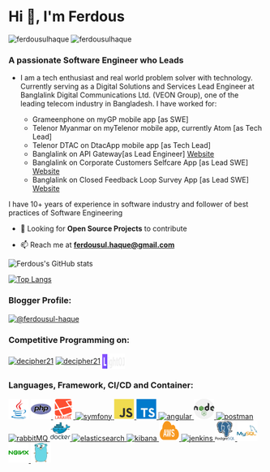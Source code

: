<h1 align="left">Hi 👋, I'm Ferdous</h1>
<span align="right"><img src="https://komarev.com/ghpvc/?username=ferdousulhaque&label=Profile%20views&color=0e75b6&style=flat" alt="ferdousulhaque" /> <img src="https://img.shields.io/badge/dynamic/json?style=flat&labelColor=black&color=%23ffa116&label=Solved&query=solved&url=https%3A%2F%2Fleetcode-badge.vercel.app%2Fapi%2Fusers%2Fferdousulhaque&logo=leetcode&logoColor=yellow" alt="ferdousulhaque" /></span>
<h3 align="left">A passionate Software Engineer who Leads</h3>

- I am a tech enthusiast and real world problem solver with technology. Currently serving as a Digital Solutions and Services Lead Engineer at Banglalink Digital Communications Ltd. (VEON Group), one of the leading telecom industry in Bangladesh. I have worked for:

    - Grameenphone on myGP mobile app [as SWE]
    - Telenor Myanmar on myTelenor mobile app, currently Atom [as Tech Lead]
    - Telenor DTAC on DtacApp mobile app [as Tech Lead]
    - Banglalink on API Gateway[as Lead Engineer] [Website](https://openapi.banglalink.net)
    - Banglalink on Corporate Customers Selfcare App [as Lead SWE] [Website](https://corporatecare.banglalink.net)
    - Banglalink on Closed Feedback Loop Survey App [as Lead SWE] [Website](https://cfl.banglalink.net)

I have 10+ years of experience in software industry and follower of best practices of Software Engineering

- 🔭 Looking for **Open Source Projects** to contribute

- 📫 Reach me at **ferdousul.haque@gmail.com**

![Ferdous's GitHub stats](https://github-readme-stats.vercel.app/api?username=ferdousulhaque&theme=ayu-mirage&show_icons=true)

[![Top Langs](https://github-readme-stats.vercel.app/api/top-langs/?username=ferdousulhaque&layout=compact&theme=ayu-mirage)](https://github.com/ferdousulhaque/ferdousulhaque)

<h3 align="left">Blogger Profile:</h3>
<p align="left">
<a href="https://medium.com/@ferdousul-haque" target="blank"><img align="center" src="https://raw.githubusercontent.com/rahuldkjain/github-profile-readme-generator/master/src/images/icons/Social/medium.svg" alt="@ferdousul-haque" height="30" width="40" /></a>
</p>

<h3 align="left">Competitive Programming on:</h3>
<p align="left">
<a href="https://www.hackerrank.com/decipher21" target="blank"><img align="center" src="https://raw.githubusercontent.com/rahuldkjain/github-profile-readme-generator/master/src/images/icons/Social/hackerrank.svg" alt="decipher21" height="30" width="40" /></a>   <a href="https://leetcode.com/ferdousulhaque/" target="blank"><img align="center" src="https://camo.githubusercontent.com/1eca2365da012b44816f2402011dc3ba78cefbe78228b22d60161a898d015b67/68747470733a2f2f6d69726f2e6d656469756d2e636f6d2f6d61782f313230302f312a4c75723972724a49547346526e7549595552596b53672e6a706567" alt="decipher21" height="30" width="45" /></a>   <a href="https://lightoj.com/user/decipher21" target="blank"><img align="center" src="https://raw.githubusercontent.com/ferdousulhaque/ferdousulhaque/main/icons/loj-logo-inverted.png" alt="decipher21" height="30" width="45" /></a>


</p>

<h3 align="left">Languages, Framework, CI/CD and Container:</h3>
<p align="left">
<a href="https://www.java.com" target="_blank" rel="noreferrer"> <img src="https://raw.githubusercontent.com/devicons/devicon/master/icons/java/java-original.svg" alt="java" width="40" height="40"/></a>
<a href="https://www.php.net" target="_blank" rel="noreferrer"> <img src="https://raw.githubusercontent.com/devicons/devicon/master/icons/php/php-original.svg" alt="php" width="40" height="40"/> </a> <a href="https://laravel.com/" target="_blank" rel="noreferrer"> <img src="https://raw.githubusercontent.com/devicons/devicon/master/icons/laravel/laravel-plain-wordmark.svg" alt="laravel" width="40" height="40"/> </a> <a href="https://symfony.com" target="_blank" rel="noreferrer"> <img src="https://symfony.com/logos/symfony_black_03.svg" alt="symfony" width="40" height="40"/> </a> <a href="https://developer.mozilla.org/en-US/docs/Web/JavaScript" target="_blank" rel="noreferrer"> <img src="https://raw.githubusercontent.com/devicons/devicon/master/icons/javascript/javascript-original.svg" alt="javascript" width="40" height="40"/> </a> <a href="https://www.typescriptlang.org/" target="_blank" rel="noreferrer"> <img src="https://raw.githubusercontent.com/devicons/devicon/master/icons/typescript/typescript-original.svg" alt="typescript" width="40" height="40"/> </a> <a href="https://angular.io" target="_blank" rel="noreferrer"> <img src="https://angular.io/assets/images/logos/angular/angular.svg" alt="angular" width="40" height="40"/> </a> <a href="https://nodejs.org" target="_blank" rel="noreferrer"> <img src="https://raw.githubusercontent.com/ferdousulhaque/ferdousulhaque/main/icons/nodejs-2.svg" alt="nodejs" width="40" height="40"/> </a> <a href="https://postman.com" target="_blank" rel="noreferrer"> <img src="https://www.vectorlogo.zone/logos/getpostman/getpostman-icon.svg" alt="postman" width="40" height="40"/> </a> <a href="https://www.rabbitmq.com" target="_blank" rel="noreferrer"> <img src="https://www.vectorlogo.zone/logos/rabbitmq/rabbitmq-icon.svg" alt="rabbitMQ" width="40" height="40"/> </a> <a href="https://www.docker.com/" target="_blank" rel="noreferrer"> <img src="https://raw.githubusercontent.com/devicons/devicon/master/icons/docker/docker-original-wordmark.svg" alt="docker" width="40" height="40"/> </a> <a href="https://www.elastic.co" target="_blank" rel="noreferrer"> <img src="https://www.vectorlogo.zone/logos/elastic/elastic-icon.svg" alt="elasticsearch" width="40" height="40"/> </a> <a href="https://www.elastic.co/kibana" target="_blank" rel="noreferrer"> <img src="https://www.vectorlogo.zone/logos/elasticco_kibana/elasticco_kibana-icon.svg" alt="kibana" width="40" height="40"/> </a> <a href="https://aws.amazon.com" target="_blank" rel="noreferrer"> <img src="https://raw.githubusercontent.com/ferdousulhaque/ferdousulhaque/main/icons/aws.svg" alt="aws" width="40" height="40"/> </a> <a href="https://www.jenkins.io" target="_blank" rel="noreferrer"> <img src="https://www.vectorlogo.zone/logos/jenkins/jenkins-icon.svg" alt="jenkins" width="40" height="40"/> </a>  <a href="https://www.postgresql.org" target="_blank" rel="noreferrer"> <img src="https://raw.githubusercontent.com/devicons/devicon/master/icons/postgresql/postgresql-original-wordmark.svg" alt="postgresql" width="40" height="40"/> </a> <a href="https://www.mysql.com/" target="_blank" rel="noreferrer"> <img src="https://raw.githubusercontent.com/devicons/devicon/master/icons/mysql/mysql-original-wordmark.svg" alt="mysql" width="40" height="40"/> </a> <a href="https://www.nginx.com" target="_blank" rel="noreferrer"> <img src="https://raw.githubusercontent.com/devicons/devicon/master/icons/nginx/nginx-original.svg" alt="nginx" width="40" height="40"/> </a> <a href="https://golang.org" target="_blank" rel="noreferrer"> <img src="https://raw.githubusercontent.com/devicons/devicon/master/icons/go/go-original.svg" alt="go" width="40" height="40"/> </a></p>
